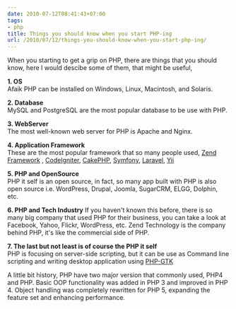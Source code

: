 ```yaml
---
date: 2010-07-12T08:41:43+07:00
tags:
- php
title: Things you should know when you start PHP-ing
url: /2010/07/12/things-you-should-know-when-you-start-php-ing/
---
```


When you starting to get a grip on PHP, there are things that you should know, here I would descibe some of them, that might be useful,

**1. OS**  
Afaik PHP can be installed on Windows, Linux, Macintosh, and Solaris.  

**2. Database**  
MySQL and PostgreSQL are the most popular database to be use with PHP.

**3. WebServer**  
The most well-known web server for PHP is Apache and Nginx.

**4. Application Framework**  
These are the most popular framework that so many people used, [ Zend Framework](http://framework.zend.com "Zend Framework") , [CodeIgniter](http://www.codeigniter.com "Codeigniter"), [CakePHP](http://cakephp.org), [Symfony](http://www.symfony-project.org), [Laravel](http://laravel.com "Laravel"), [Yii](http://www.yiiframework.com/ "Yii Framework")

**5. PHP and OpenSource**  
PHP it self is an open source, in fact, so many app built with PHP is also open source i.e. WordPress, Drupal, Joomla, SugarCRM, ELGG, Dolphin, etc.

**6. PHP and Tech Industry**
If you haven't known this before, there is so many big company that used PHP for their business, you can take a look at Facebook, Yahoo, Flickr, WordPress, etc. Zend Technology is the company behind PHP, it's like the commercial side of PHP.

**7. The last but not least is of course the PHP it self**   
PHP is focusing on server-side scripting, but it can be use as Command line scripting and writing desktop application using [PHP-GTK](http://gtk.php.net/)  

A little bit history, PHP have two major version that commonly used, PHP4 and PHP. Basic OOP functionality was added in PHP 3 and improved in PHP 4. Object handling was completely rewritten for PHP 5, expanding the feature set and enhancing performance.  
 